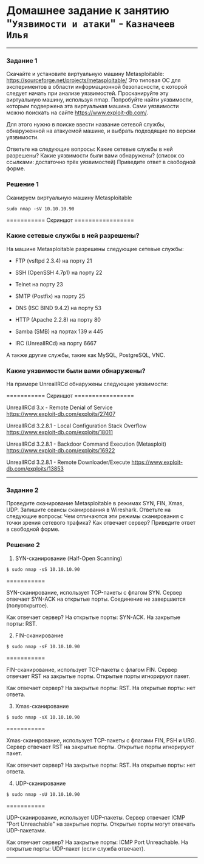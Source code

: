 # Домашнее задание к занятию "`Уязвимости и атаки`" - `Казначеев Илья`

---

### Задание 1
Скачайте и установите виртуальную машину Metasploitable:
https://sourceforge.net/projects/metasploitable/
Это типовая ОС для экспериментов в области информационной безопасности, с которой следует начать при анализе уязвимостей.
Просканируйте эту виртуальную машину, используя nmap.
Попробуйте найти уязвимости, которым подвержена эта виртуальная машина.
Сами уязвимости можно поискать на сайте https://www.exploit-db.com/.

Для этого нужно в поиске ввести название сетевой службы, обнаруженной на атакуемой машине, и выбрать подходящие по версии уязвимости.

Ответьте на следующие вопросы:
Какие сетевые службы в ней разрешены?
Какие уязвимости были вами обнаружены? (список со ссылками: достаточно трёх уязвимостей)
Приведите ответ в свободной форме.

### Решение 1
Сканируем виртуальную машину Metasploitable
```
sudo nmap -sV 10.10.10.90
```
=========== Скриншот =================


### Какие сетевые службы в ней разрешены?
На машине Metasploitable разрешены следующие сетевые службы:

- FTP (vsftpd 2.3.4) на порту 21

- SSH (OpenSSH 4.7p1) на порту 22

- Telnet на порту 23

- SMTP (Postfix) на порту 25

- DNS (ISC BIND 9.4.2) на порту 53

- HTTP (Apache 2.2.8) на порту 80

- Samba (SMB) на портах 139 и 445

- IRC (UnrealIRCd) на порту 6667

А также другие службы, такие как MySQL, PostgreSQL, VNC.

### Какие уязвимости были вами обнаружены? 
На примере UnrealIRCd обнаружены следующие уязвимости:

=========== Скриншот =================

UnrealIRCd 3.x - Remote Denial of Service  
https://www.exploit-db.com/exploits/27407

UnrealIRCd 3.2.8.1 - Local Configuration Stack Overflow 
https://www.exploit-db.com/exploits/18011

UnrealIRCd 3.2.8.1 - Backdoor Command Execution (Metasploit) 
https://www.exploit-db.com/exploits/16922

UnrealIRCd 3.2.8.1 - Remote Downloader/Execute 
https://www.exploit-db.com/exploits/13853

---

### Задание 2
Проведите сканирование Metasploitable в режимах SYN, FIN, Xmas, UDP.
Запишите сеансы сканирования в Wireshark.
Ответьте на следующие вопросы:
Чем отличаются эти режимы сканирования с точки зрения сетевого трафика?
Как отвечает сервер?
Приведите ответ в свободной форме. 

### Решение 2
1. SYN-сканирование (Half-Open Scanning)
```
$ sudo nmap -sS 10.10.10.90
```

===========

SYN-сканирование, использует TCP-пакеты с флагом SYN.
Сервер отвечает SYN-ACK на открытые порты. Соединение не завершается (полуоткрытое).

Как отвечает сервер?
На открытые порты: SYN-ACK.
На закрытые порты: RST.


2. FIN-сканирование
```
$ sudo nmap -sF 10.10.10.90
```

=========== 

FIN-сканирование, использует TCP-пакеты с флагом FIN.
Сервер отвечает RST на закрытые порты. Открытые порты игнорируют пакет.

Как отвечает сервер?
На закрытые порты: RST.
На открытые порты: нет ответа.

3. Xmas-сканирование
```
$ sudo nmap -sX 10.10.10.90
```

=========== 

Xmas-сканирование, использует TCP-пакеты с флагами FIN, PSH и URG.
Сервер отвечает RST на закрытые порты. Открытые порты игнорируют пакет.

Как отвечает сервер?
На закрытые порты: RST.
На открытые порты: нет ответа.

4. UDP-сканирование
```
$ sudo nmap -sU 10.10.10.90
```

=========== 

UDP-сканирование, использует UDP-пакеты.
Сервер отвечает ICMP "Port Unreachable" на закрытые порты. Открытые порты могут отвечать UDP-пакетами.

Как отвечает сервер?
На закрытые порты: ICMP Port Unreachable.
На открытые порты: UDP-пакет (если служба отвечает).


---

